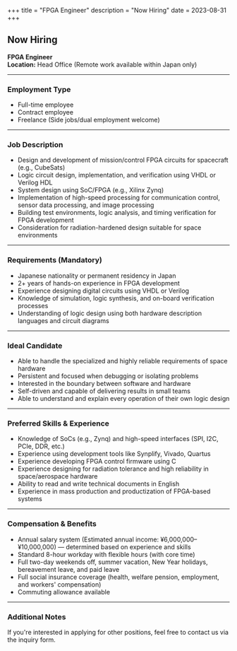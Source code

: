 +++
title = "FPGA Engineer"
description = "Now Hiring"
date = 2023-08-31
+++

## Now Hiring  
**FPGA Engineer**  
**Location:** Head Office (Remote work available within Japan only)

---

### Employment Type  
- Full-time employee  
- Contract employee  
- Freelance (Side jobs/dual employment welcome)

---

### Job Description  
- Design and development of mission/control FPGA circuits for spacecraft (e.g., CubeSats)  
- Logic circuit design, implementation, and verification using VHDL or Verilog HDL  
- System design using SoC/FPGA (e.g., Xilinx Zynq)  
- Implementation of high-speed processing for communication control, sensor data processing, and image processing  
- Building test environments, logic analysis, and timing verification for FPGA development  
- Consideration for radiation-hardened design suitable for space environments

---

### Requirements (Mandatory)  
- Japanese nationality or permanent residency in Japan  
- 2+ years of hands-on experience in FPGA development  
- Experience designing digital circuits using VHDL or Verilog  
- Knowledge of simulation, logic synthesis, and on-board verification processes  
- Understanding of logic design using both hardware description languages and circuit diagrams

---

### Ideal Candidate  
- Able to handle the specialized and highly reliable requirements of space hardware  
- Persistent and focused when debugging or isolating problems  
- Interested in the boundary between software and hardware  
- Self-driven and capable of delivering results in small teams  
- Able to understand and explain every operation of their own logic design

---

### Preferred Skills & Experience  
- Knowledge of SoCs (e.g., Zynq) and high-speed interfaces (SPI, I2C, PCIe, DDR, etc.)  
- Experience using development tools like Synplify, Vivado, Quartus  
- Experience developing FPGA control firmware using C  
- Experience designing for radiation tolerance and high reliability in space/aerospace hardware  
- Ability to read and write technical documents in English  
- Experience in mass production and productization of FPGA-based systems

---

### Compensation & Benefits  
- Annual salary system (Estimated annual income: ¥6,000,000–¥10,000,000) — determined based on experience and skills  
- Standard 8-hour workday with flexible hours (with core time)  
- Full two-day weekends off, summer vacation, New Year holidays, bereavement leave, and paid leave  
- Full social insurance coverage (health, welfare pension, employment, and workers' compensation)  
- Commuting allowance available

---

### Additional Notes  
If you're interested in applying for other positions, feel free to contact us via the inquiry form.
